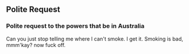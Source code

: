 ## Polite Request

### Polite request to the powers that be in Australia

Can you just stop telling me where I can't smoke. I get it. Smoking is bad, mmm'kay? now fuck off.